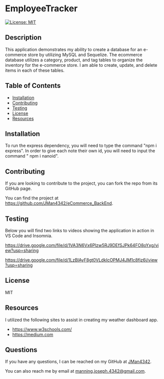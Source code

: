 # EmployeeTracker

[![License: MIT](https://img.shields.io/badge/License-MIT-yellow.svg)](https://opensource.org/licenses/MIT)


## Description

This application demonstrates my ability to create a database for an e-commerce store by utilizing MySQL and Sequelize. The ecommerce database utilizes a category, product, and tag tables to organize the inventory for the e-commerce store.  I am able to create, update, and delete items in each of these tables.


## Table of Contents

- [Installation](#installation)
- [Contributing](#contributing)
- [Testing](#testing)
- [License](#license)
- [Resources](#resources)


## Installation

To run the express dependency, you will need to type the command "npm i express". In order to give each note their own id, you will need to input the command " npm i nanoid".


## Contributing

If you are looking to contribute to the project, you can fork the repo from its GitHub page.

You can find the project at https://github.com/JMan4342/eCommerce_BackEnd.


## Testing

Below you will find two links to videos showing the application in action in VS Code and Insomnia.

https://drive.google.com/file/d/1VA3N6Vx6Plzw5RJ9DEfSJPk64FO8oYxg/view?usp=sharing

https://drive.google.com/file/d/1LzBlAyF8gt0VLdkIcOPMJ4JM1c8fjz6i/view?usp=sharing


## License

MIT


## Resources

I utilized the following sites to assist in creating my weather dashboard app.

- https://www.w3schools.com/
- https://medium.com



## Questions

If you have any questions, I can be reached on my GitHub at [JMan4342](https://github.com/JMan4342).

You can also reach me by email at manning.joseph.4342@gmail.com.